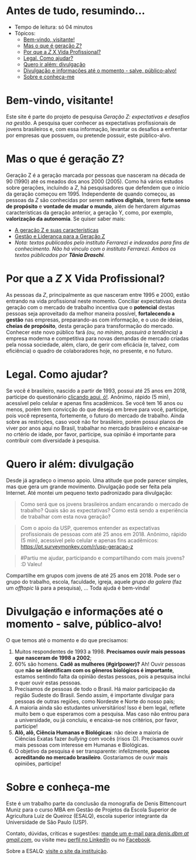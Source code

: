 # Antes de tudo, resumindo...
* Tempo de leitura: só 04 minutos
* Tópicos:
  * [Bem-vindo, visitante!](#bem-vindo-visitante)
  * [Mas o que é geração Z?](#mas-o-que-e-geracao-z)
  * [Por que a *Z* X Vida Profissional?](#por-que-a-z-x-vida-profissional)
  * [Legal. Como ajudar?](#legal-como-ajudar)
  * [Quero ir além: divulgação](#quero-ir-alem-divulgacao)
  * [Divulgação e informações até o momento - salve, público-alvo!](#divulgacao-e-informacoes-ate-o-momento-salve-publico-alvo)
  * [Sobre e conheça-me](#sobre-e-conheca-me)

# Bem-vindo, visitante!
Este site é parte do projeto de pesquisa *Geração Z: expectativas e desafios na gestão*. A pesquisa quer conhecer as expectativas profissionais de jovens brasileiros e, com essa informação, levantar os desafios a enfrentar por empresas que possuem, ou pretende possuir, este público-alvo.

# Mas o que é geração Z?
Geração Z é a geração marcada por pessoas que nasceram na década de 90 (1990) até os meados dos anos 2000 (2005). Como há vários estudos sobre gerações, incluíndo a *Z*, há pesquisadores que defendem que o início da geração começou em 1995. Independente de quando começou, as pessoas da *Z* são conhecidas por serem **nativos digitais**, terem **forte senso de propósito** e **vontade de mudar o mundo**, além de herdarem algumas características da geração anterior, a geração Y, como, por exemplo, **valorização da autonomia**. Se quiser saber mais:
* [A geração Z e suas características](http://blog.institutoferrarezi.com/a-geracao-z-e-suas-caracteristicas/)
* [Gestão e Liderança para a Geração Z](http://blog.institutoferrarezi.com/gestao-e-lideranca-para-geracao-z/)
* *Nota: textos publicados pelo instituto Ferrarezi e indexados para fins de conhecimento. Não há vínculo com o instituto Ferrarezi. Ambos os textos públicados por **Tânia Draschi**.*

# Por que a *Z* X Vida Profissional?
As pessoas da *Z*, principalmente as que nasceram entre 1995 e 2000, estão entrando na vida profissional neste momento. Conciliar expectativas desta geração com o mercado de trabalho incentiva que o **potencial** destas pessoas seja aproveitado da melhor maneira possível, **fortalecendo a gestão** nas empresas, preparando-as com informação, e o uso de ideias, **cheias de propósito**, desta geração para transformação do mercado. Conhecer este novo público fará *(ou, no mínimo, possuirá a tendência)* a empresa moderna e competitiva para novas demandas de mercado criadas pela nossa sociedade, além, claro, de gerir com eficácia (e, talvez, com eficiência) o quadro de colaboradores hoje, no presente, e no futuro.

# Legal. Como ajudar?
Se você é brasileiro, nascido a partir de 1993, possui até 25 anos em 2018, participe do questionário [clicando aqui, ó!](https://pt.surveymonkey.com/r/usp-geracao-z). Anônimo, rápido (5 min), acessível pelo celular e apenas fins acadêmicos. Se você tem 16 anos ou menos, porém tem convicção do que deseja em breve para você, participe, pois você representa, fortemente, o futuro do mercado de trabalho. Ainda sobre as restrições, caso você não for brasileiro, porém possui planos de viver por anos aqui no Brasil, trabalhar no mercado brasileiro e encaixar-se no crtério de idade, por favor, participe, sua opinião é importante para contribuir com diversidade à pesquisa.

# Quero ir além: divulgação
Desde já agradeço o imenso apoio. Uma atitude que pode parecer simples, mas que gera um grande movimento. Divulgação pode ser feita pela Internet. Até montei um pequeno texto padronizado para divulgação:

> Como será que os jovens brasileiros andam encarando o mercado de trabalho? Quais são as expectativas? Como está sendo a experiência de trabalhar com esta nova geração?

> Com o apoio da USP, queremos entender as expectativas profissionais de pessoas com até 25 anos em 2018. Anônimo, rápido (5 min), acessível pelo celular e apenas fins acadêmicos: https://pt.surveymonkey.com/r/usp-geracao-z

> #Partiu me ajudar, participando e compartilhando com mais jovens? :D Valeu!

Compartilhe em grupos com jovens de até 25 anos em 2018. Pode ser o grupo do trabalho, escola, faculdade, igreja, aquele *grupo da galera* (faz um *offtopic* lá para a pesquisa), ... Toda ajuda é bem-vinda!

# Divulgação e informações até o momento - salve, público-alvo!
O que temos até o momento e do que precisamos:
1. Muitos respondentes de 1993 a 1998. **Precisamos ouvir mais pessoas que nasceram de 1998 a 2002**;
2. 60% são homens. **Cadê as mulheres (#girlpower)?** Ah! Ouvir pessoas que **não se identificam com os gêneros biológicos é importante**, estamos sentindo falta da opinião destas pessoas, pois a pesquisa inclui e quer ouvir estas pessoas.
3. Precisamos de pessoas de todo o Brasil. Há maior participação da região Sudeste do Brasil. Sendo assim, é importante divulgar para pessoas de outras regiões, como Nordeste e Norte do nosso país;
4. A maioria ainda são estudantes universitários! Isso é bem legal, reflete muito bem o que esperamos com a pesquisa. Mas caso não entrou para a universidade, ou já concluiu, e encaixa-se nos critérios, por favor, participe!
5. **Alô, alô, Ciência Humanas e Biológicas**: não deixe a maioria de Ciências Exatas fazer *bullying* com vocês (risos :D). Precisamos ouvir mais pessoas com interesse em Humanas e Biológicas.
6. O objetivo da pesquisa é ser transparente: infelizmente, **poucos acreditando no mercado brasileiro**. Gostariamos de ouvir mais opiniões, participe!

# Sobre e conheça-me
Este é um trabalho parte da conclusão da monografia de Denis Bittencourt Muniz para o curso MBA em Gestão de Projetos da Escola Superior de Agricultura Luiz de Queiroz (ESALQ), escola superior integrante da Universidade de São Paulo (USP).

Contato, dúvidas, críticas e sugestões: [mande um e-mail para *denis.dbm at gmail.com*](mailto:denis.dbm@gmail.com), ou visite meu [perfil no LinkedIn](https://www.linkedin.com/in/denisdbm/) ou no [Facebook](https://www.facebook.com/denis.bittencourtmuniz).

Sobre a ESALQ: [visite o site da instituição](http://www4.esalq.usp.br/).
